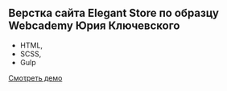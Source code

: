## Верстка сайта Elegant Store по образцу Webcademy Юрия Ключевского
- HTML,
- SCSS,
- Gulp
  
[Смоτреть демo](https://prokuuudin.github.io/Elegant-store---gulp_My/)


